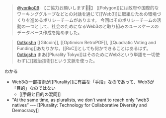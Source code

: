 
> [@yoriko09](https://twitter.com/yoriko09/status/1646397119572631552?s=20): 【ご協力お願いします🫡🫡】
> [[Polygon]]には政府や国際的なワーキンググループなどとの対話を通じて[[Web3]]に取組むための環境づくりを進めるポリシーチームがあります。
> 今回はそのポリシーチームの活動の一つとして、社会のためになるWeb3のと取り組みのユースケースのデータベース作成を始めました。

> [0xtkgshn](https://twitter.com/0xtkgshn/status/1646399174706069509) [[Gitcoin]], [[Optimism RetroPGF]], [[Quadratic Voting and Funding]]あたりかな。[[RxC]]としても何かできることはあるはず。
> [0xtkgshn](https://twitter.com/0xtkgshn/status/1646399405325697024) まあ[[Plurality Tokyo]]はそのためにWeb3という単語を一切使わずに[[統治技術]]という文脈を使った。

わかる
- Web3の一部技術が[[Plurality]]に有益な「手段」なのであって、Web3が「目的」なのではない
    - [[手段と目的の混同]]
- "At the same time, as pluralists, we don’t want to reach only “web3 natives” --- [[Plurality: Technology for Collaborative Diversity and Democracy]]
